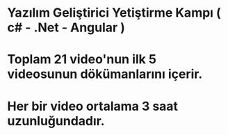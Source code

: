 # Yazılım Geliştirici Yetiştirme Kampı ( c# - .Net - Angular )

# Toplam 21 video'nun ilk 5 videosunun dökümanlarını içerir.
# Her bir video ortalama 3 saat uzunluğundadır.